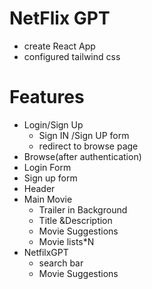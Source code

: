 # NetFlix GPT

- create React App
- configured tailwind css

# Features

- Login/Sign Up
  - Sign IN /Sign UP form
  - redirect to browse page
- Browse(after authentication)
- Login Form
- Sign up form
- Header
- Main Movie
  - Trailer in Background
  - Title &Description
  - Movie Suggestions
  - Movie lists\*N
- NetfilxGPT
  - search bar
  - Movie Suggestions
